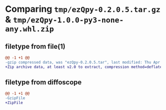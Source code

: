 # Comparing `tmp/ezQpy-0.2.0.5.tar.gz` & `tmp/ezQpy-1.0.0-py3-none-any.whl.zip`

## filetype from file(1)

```diff
@@ -1 +1 @@
-gzip compressed data, was "ezQpy-0.2.0.5.tar", last modified: Thu Apr 27 06:53:28 2023, max compression
+Zip archive data, at least v2.0 to extract, compression method=deflate
```

## filetype from diffoscope

```diff
@@ -1 +1 @@
-GzipFile
+ZipFile
```

